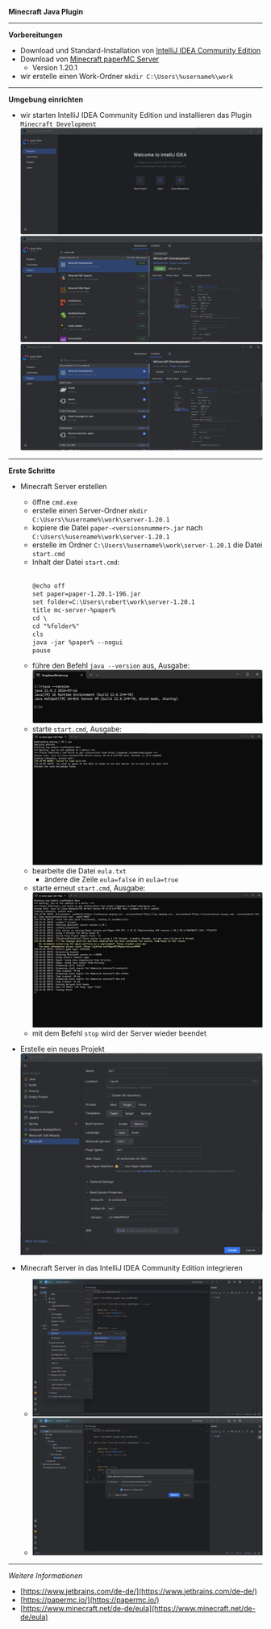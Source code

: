 **Minecraft Java Plugin**

---

**Vorbereitungen**

- Download und Standard-Installation von [IntelliJ IDEA Community Edition](https://www.jetbrains.com/de-de/idea/download/)
- Download von [Minecraft paperMC Server](https://papermc.io/downloads/all)
  - Version 1.20.1
- wir erstelle einen Work-Ordner `mkdir C:\Users\%username%\work`

---

**Umgebung einrichten**

- wir starten IntelliJ IDEA Community Edition und installieren das Plugin `Minecraft Development`
  ![Screenshot](https://github.com/dr-woitschek/minecraft/blob/main/JavaEdition/Plugins/work/Bilder/IntelliJ_IDEA_01.jpg)
  ![Screenshot](https://github.com/dr-woitschek/minecraft/blob/main/JavaEdition/Plugins/work/Bilder/IntelliJ_IDEA_02.jpg)
  ![Screenshot](https://github.com/dr-woitschek/minecraft/blob/main/JavaEdition/Plugins/work/Bilder/IntelliJ_IDEA_03.jpg)

---

**Erste Schritte**

- Minecraft Server erstellen
  - öffne `cmd.exe`
  - erstelle einen Server-Ordner `mkdir C:\Users\%username%\work\server-1.20.1`
  - kopiere die Datei `paper-<versionsnummer>.jar` nach `C:\Users\%username%\work\server-1.20.1`
  - erstelle im Ordner `C:\Users\%username%\work\server-1.20.1` die Datei `start.cmd`
  - Inhalt der Datei `start.cmd`:
    ```
    
    @echo off
    set paper=paper-1.20.1-196.jar
    set folder=C:\Users\robert\work\server-1.20.1
    title mc-server-%paper%
    cd \
    cd "%folder%"
    cls
    java -jar %paper% --nogui
    pause
    
    ```
  - führe den Befehl `java --version` aus, Ausgabe:
    ![Screenshot](https://github.com/dr-woitschek/minecraft/blob/main/JavaEdition/Plugins/work/Bilder/cmd_java_version.jpg)
  - starte `start.cmd`, Ausgabe:
    ![Screenshot](https://github.com/dr-woitschek/minecraft/blob/main/JavaEdition/Plugins/work/Bilder/ausgabe_start_cmd1.jpg)
  - bearbeite die Datei `eula.txt`
    - ändere die Zeile `eula=false` in `eula=true`
  - starte erneut `start.cmd`, Ausgabe:
    ![Screenshot](https://github.com/dr-woitschek/minecraft/blob/main/JavaEdition/Plugins/work/Bilder/ausgabe_start_cmd2.jpg)
  - mit dem Befehl `stop` wird der Server wieder beendet

- Erstelle ein neues Projekt
  ![Screenshot](https://github.com/dr-woitschek/minecraft/blob/main/JavaEdition/Plugins/work/Bilder/IntelliJ_IDEA_04.jpg)

- Minecraft Server in das IntelliJ IDEA Community Edition integrieren
  - ![Screenshot](https://github.com/dr-woitschek/minecraft/blob/main/JavaEdition/Plugins/work/Bilder/IntelliJ_IDEA_05.jpg)
  - ![Screenshot](https://github.com/dr-woitschek/minecraft/blob/main/JavaEdition/Plugins/work/Bilder/IntelliJ_IDEA_06.jpg)


---

_Weitere Informationen_
- [https://www.jetbrains.com/de-de/](https://www.jetbrains.com/de-de/)
- [https://papermc.io/](https://papermc.io/)
- [https://www.minecraft.net/de-de/eula](https://www.minecraft.net/de-de/eula)
